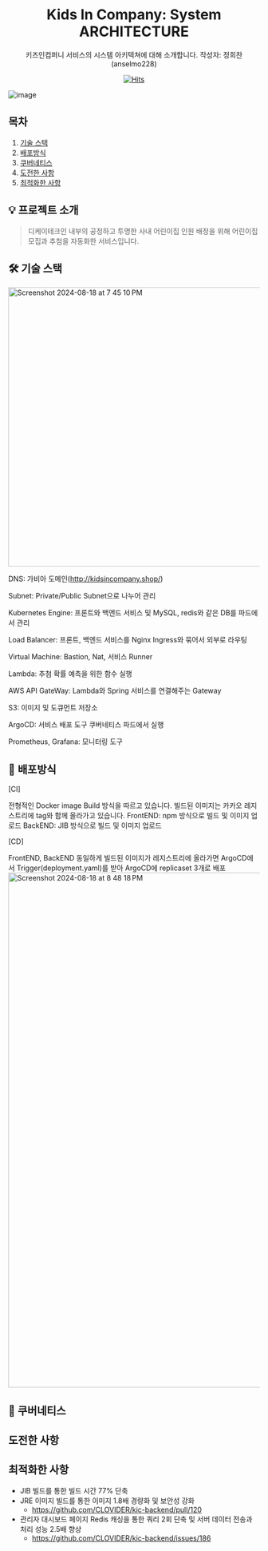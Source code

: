 <div align="center">

# Kids In Company: System ARCHITECTURE

키즈인컴퍼니 서비스의 시스템 아키텍쳐에 대해 소개합니다.
작성자: 정희찬 (anselmo228)

[![Hits](https://hits.seeyoufarm.com/api/count/incr/badge.svg?url=https%3A%2F%2Fgithub.com%2FCLOVIDER%2Fkic-backend&count_bg=%23E7E413&title_bg=%231F36A4&icon=&icon_color=%23E7E7E7&title=hits&edge_flat=false)](https://hits.seeyoufarm.com)

</div>

![image](https://github.com/user-attachments/assets/5cd1c9ca-3312-412c-9813-dcb69c157190)

## 목차

1. [기술 스택](#기술-스택)
2. [배포방식](#ERD)
3. [쿠버네티스](#서비스-아키텍처)
4. [도전한 사항](#도전한-사항)
5. [최적화한 사항](#최적화한-사항)

## 💡 프로젝트 소개
>디케이테크인 내부의 공정하고 투명한 사내 어린이집 인원 배정을 위해 어린이집 모집과 추첨을 자동화한 서비스입니다.

## 🛠️ 기술 스택
<img width="559" alt="Screenshot 2024-08-18 at 7 45 10 PM" src="https://github.com/user-attachments/assets/f05610e5-703f-4bd6-a138-5929d84f7262">

DNS: 가비아 도메인(http://kidsincompany.shop/)

Subnet: Private/Public Subnet으로 나누어 관리

Kubernetes Engine: 프론트와 백엔드 서비스 및 MySQL, redis와 같은 DB를 파드에서 관리

Load Balancer: 프론트, 백엔드 서비스를 Nginx Ingress와 묶어서 외부로 라우팅

Virtual Machine: Bastion, Nat, 서비스 Runner

Lambda: 추첨 확률 예측을 위한 함수 실행

AWS API GateWay: Lambda와 Spring 서비스를 연결해주는 Gateway

S3: 이미지 및 도큐먼트 저장소

ArgoCD: 서비스 배포 도구 쿠버네티스 파드에서 실행

Prometheus, Grafana: 모니터링 도구

## 📝 배포방식

[CI]

전형적인 Docker image Build 방식을 따르고 있습니다. 빌드된 이미지는 카카오 레지스트리에 tag와 함께 올라가고 있습니다.
FrontEND: npm 방식으로 빌드 및 이미지 업로드
BackEND: JIB 방식으로 빌드 및 이미지 업로드

[CD]

FrontEND, BackEND 동일하게 빌드된 이미지가 레지스트리에 올라가면 ArgoCD에서 Trigger(deployment.yaml)를 받아 
ArgoCD에 replicaset 3개로 배포
<img width="1031" alt="Screenshot 2024-08-18 at 8 48 18 PM" src="https://github.com/user-attachments/assets/09ac76d4-e586-488a-88e7-f3dd0bc7905d">


## 🌱 쿠버네티스


## 도전한 사항

## 최적화한 사항

* JIB 빌드를 통한 빌드 시간 77% 단축
* JRE 이미지 빌드를 통한 이미지 1.8배 경량화 및 보안성 강화
    * https://github.com/CLOVIDER/kic-backend/pull/120
* 관리자 대시보드 페이지 Redis 캐싱을 통한 쿼리 2회 단축 및 서버 데이터 전송과 처리 성능 2.5배 향상
    * https://github.com/CLOVIDER/kic-backend/issues/186

